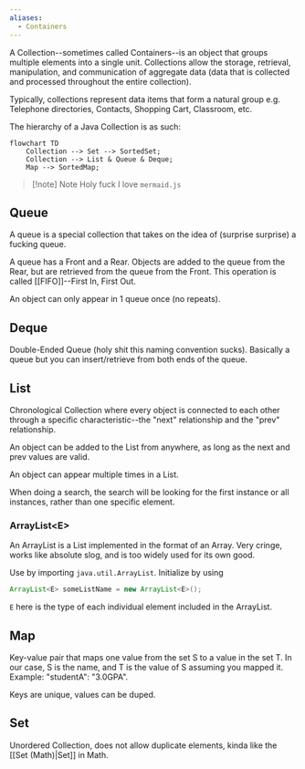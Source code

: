 ```yaml
---
aliases:
  - Containers
---
```

A Collection--sometimes called Containers--is an object that groups multiple elements into a single unit. Collections allow the storage, retrieval, manipulation, and communication of aggregate data (data that is collected and processed throughout the entire collection).

Typically, collections represent data items that form a natural group e.g. Telephone directories, Contacts, Shopping Cart, Classroom, etc.

The hierarchy of a Java Collection is as such:
```mermaid
flowchart TD
	Collection --> Set --> SortedSet;
	Collection --> List & Queue & Deque;
	Map --> SortedMap;
```

> [!note] Note
>  Holy fuck I love `mermaid.js`
## Queue
A queue is a special collection that takes on the idea of (surprise surprise) a fucking queue.

A queue has a Front and a Rear. Objects are added to the queue from the Rear, but are retrieved from the queue from the Front. This operation is called [[FIFO]]--First In, First Out.

An object can only appear in 1 queue once (no repeats).
## Deque
Double-Ended Queue (holy shit this naming convention sucks). Basically a queue but you can insert/retrieve from both ends of the queue.
## List
Chronological Collection where every object is connected to each other through a specific characteristic--the "next" relationship and the "prev" relationship.

An object can be added to the List from anywhere, as long as the next and prev values are valid.  

An object can appear multiple times in a List.

When doing a search, the search will be looking for the first instance or all instances, rather than one specific element.
### ArrayList\<E\>
An ArrayList is a List implemented in the format of an Array. Very cringe, works like absolute slog, and is too widely used for its own good. 

Use by importing `java.util.ArrayList`. Initialize by using 
```Java
ArrayList<E> someListName = new ArrayList<E>();
```

`E` here is the type of each individual element included in the ArrayList.  
## Map
Key-value pair that maps one value from the set S to a value in the set T. In our case, S is the name, and T is the value of S assuming you mapped it. Example: "studentA": "3.0GPA". 

Keys are unique, values can be duped.
## Set
Unordered Collection, does not allow duplicate elements, kinda like the [[Set (Math)|Set]] in Math.